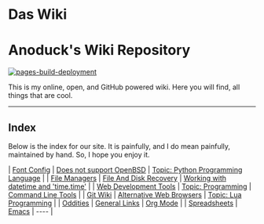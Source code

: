 # Das Wiki

# Anoduck's Wiki Repository

[![pages-build-deployment](https://github.com/anoduck/wiki/actions/workflows/pages/pages-build-deployment/badge.svg)](https://github.com/anoduck/wiki/actions/workflows/pages/pages-build-deployment)

This is my online, open, and GitHub powered wiki. Here you will find, all things that are cool.

-----

## Index

Below is the index for our site. It is painfully, and I do mean painfully, maintained by hand. So, I hope you enjoy it.

| [Font Config](font_config) | [Does not support OpenBSD](unsupported_for_OpenBSD) | [Topic: Python Programming Language](python) |
| [File Managers](file_managers) | [File And Disk Recovery](file_disk-recovery) | [Working with datetime and 'time.time'](datetime_and_time.time) |
| [Web Development Tools](web_dev_tools) | [Topic: Programming](programming) | [Command Line Tools](command_line_tools) |
| [Git Wiki](git-wiki-skeleton) | [Alternative Web Browsers](web_browsers) | [Topic: Lua Programming](lua) |
| [Oddities](oddities) | [General Links](links) | [Org Mode](orgmode) |
| [Spreadsheets](spreadsheet) | [Emacs](emacs) | ---- |
